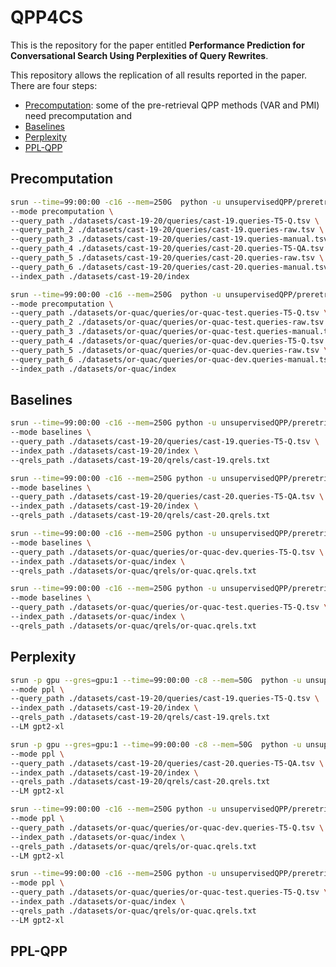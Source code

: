 # QPP4CS

This is the repository for the paper entitled **Performance Prediction for Conversational Search Using Perplexities of Query Rewrites**.

This repository allows the replication of all results reported in the paper.
There are four steps:
- [Precomputation](#Precomputation): some of the pre-retrieval QPP methods (VAR and PMI) need precomputation and
- [Baselines](#Baselines)
- [Perplexity](#Perplexity)
- [PPL-QPP](#PPL-QPP)


## Precomputation
```bash
srun --time=99:00:00 -c16 --mem=250G  python -u unsupervisedQPP/preretrieval_qpp.py \
--mode precomputation \
--query_path ./datasets/cast-19-20/queries/cast-19.queries-T5-Q.tsv \
--query_path_2 ./datasets/cast-19-20/queries/cast-19.queries-raw.tsv \
--query_path_3 ./datasets/cast-19-20/queries/cast-19.queries-manual.tsv \
--query_path_4 ./datasets/cast-19-20/queries/cast-20.queries-T5-QA.tsv \
--query_path_5 ./datasets/cast-19-20/queries/cast-20.queries-raw.tsv \
--query_path_6 ./datasets/cast-19-20/queries/cast-20.queries-manual.tsv \
--index_path ./datasets/cast-19-20/index
```

```bash
srun --time=99:00:00 -c16 --mem=250G  python -u unsupervisedQPP/preretrieval_qpp.py \
--mode precomputation \
--query_path ./datasets/or-quac/queries/or-quac-test.queries-T5-Q.tsv \
--query_path_2 ./datasets/or-quac/queries/or-quac-test.queries-raw.tsv \
--query_path_3 ./datasets/or-quac/queries/or-quac-test.queries-manual.tsv \
--query_path_4 ./datasets/or-quac/queries/or-quac-dev.queries-T5-Q.tsv \
--query_path_5 ./datasets/or-quac/queries/or-quac-dev.queries-raw.tsv \
--query_path_6 ./datasets/or-quac/queries/or-quac-dev.queries-manual.tsv \
--index_path ./datasets/or-quac/index
```
## Baselines
```bash
srun --time=99:00:00 -c16 --mem=250G python -u unsupervisedQPP/preretrieval_qpp.py \
--mode baselines \
--query_path ./datasets/cast-19-20/queries/cast-19.queries-T5-Q.tsv \
--index_path ./datasets/cast-19-20/index \
--qrels_path ./datasets/cast-19-20/qrels/cast-19.qrels.txt
```

```bash
srun --time=99:00:00 -c16 --mem=250G python -u unsupervisedQPP/preretrieval_qpp.py \
--mode baselines \
--query_path ./datasets/cast-19-20/queries/cast-20.queries-T5-QA.tsv \
--index_path ./datasets/cast-19-20/index \
--qrels_path ./datasets/cast-19-20/qrels/cast-20.qrels.txt
```

```bash
srun --time=99:00:00 -c16 --mem=250G python -u unsupervisedQPP/preretrieval_qpp.py \
--mode baselines \
--query_path ./datasets/or-quac/queries/or-quac-dev.queries-T5-Q.tsv \
--index_path ./datasets/or-quac/index \
--qrels_path ./datasets/or-quac/qrels/or-quac.qrels.txt
```

```bash
srun --time=99:00:00 -c16 --mem=250G python -u unsupervisedQPP/preretrieval_qpp.py \
--mode baselines \
--query_path ./datasets/or-quac/queries/or-quac-test.queries-T5-Q.tsv \
--index_path ./datasets/or-quac/index \
--qrels_path ./datasets/or-quac/qrels/or-quac.qrels.txt
```

## Perplexity

```bash
srun -p gpu --gres=gpu:1 --time=99:00:00 -c8 --mem=50G  python -u unsupervisedQPP/preretrieval_qpp.py \
--mode ppl \
--query_path ./datasets/cast-19-20/queries/cast-19.queries-T5-Q.tsv \
--index_path ./datasets/cast-19-20/index \
--qrels_path ./datasets/cast-19-20/qrels/cast-19.qrels.txt
--LM gpt2-xl
```

```bash
srun -p gpu --gres=gpu:1 --time=99:00:00 -c8 --mem=50G  python -u unsupervisedQPP/preretrieval_qpp.py \
--mode ppl \
--query_path ./datasets/cast-19-20/queries/cast-20.queries-T5-QA.tsv \
--index_path ./datasets/cast-19-20/index \
--qrels_path ./datasets/cast-19-20/qrels/cast-20.qrels.txt
--LM gpt2-xl
```

```bash
srun --time=99:00:00 -c16 --mem=250G python -u unsupervisedQPP/preretrieval_qpp.py \
--mode ppl \
--query_path ./datasets/or-quac/queries/or-quac-dev.queries-T5-Q.tsv \
--index_path ./datasets/or-quac/index \
--qrels_path ./datasets/or-quac/qrels/or-quac.qrels.txt
--LM gpt2-xl
```

```bash
srun --time=99:00:00 -c16 --mem=250G python -u unsupervisedQPP/preretrieval_qpp.py \
--mode ppl \
--query_path ./datasets/or-quac/queries/or-quac-test.queries-T5-Q.tsv \
--index_path ./datasets/or-quac/index \
--qrels_path ./datasets/or-quac/qrels/or-quac.qrels.txt
--LM gpt2-xl
```

## PPL-QPP

```bash


```
